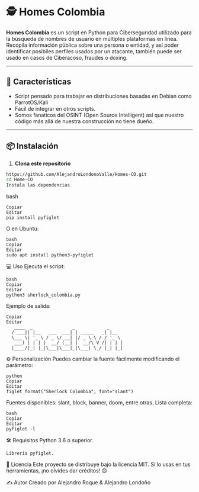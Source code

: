 # 🕵️ Homes Colombia

**Homes Colombia** es un script en Python para Ciberseguridad utilizado para la búsqueda de nombres de usuario en múltiples plataformas en línea. Recopila información pública sobre una persona o entidad, y así poder identificar posibiles perfiles usados por un atacante, también puede ser usado en casos de Ciberacoso, fraudes o doxing.

---

## 🚀 Características
- Script pensado para trabajar en distribuciones basadas en Debian como ParrotOS/Kali
- Fácil de integrar en otros scripts.
- Somos fanaticos del OSINT (Open Source Intelligent) así que nuestro código más allá de nuestra construcción no tiene dueño.

---

## 📦 Instalación

1. **Clona este repositorio**
```bash
https://github.com/AlejandroLondonoValle/Homes-CO.git
cd Home-CO
Instala las dependencias
```

bash
```
Copiar
Editar
pip install pyfiglet
```

O en Ubuntu:
```
bash
Copiar
Editar
sudo apt install python3-pyfiglet
```

💻 Uso
Ejecuta el script:
```
bash
Copiar
Editar
python3 sherlock_colombia.py
```

Ejemplo de salida:

```
Copiar
Editar
   ____  _               _            _     
  / ___|| |__   ___  ___| | _____   _| |__  
  \___ \| '_ \ / _ \/ __| |/ _ \ \ / / '_ \ 
   ___) | | | |  __/ (__| |  __/\ V /| | | |
  |____/|_| |_|\___|\___|_|\___| \_/ |_| |_|
```

⚙️ Personalización
Puedes cambiar la fuente fácilmente modificando el parámetro:
```
python
Copiar
Editar
figlet_format("Sherlock Colombia", font="slant")
```

Fuentes disponibles: slant, block, banner, doom, entre otras.
Lista completa:
```
bash
Copiar
Editar
pyfiglet -l
```

🛠 Requisitos
Python 3.6 o superior.
```
Librería pyfiglet.
```

📄 Licencia
Este proyecto se distribuye bajo la licencia MIT.
Si lo usas en tus herramientas, ¡no olvides dar créditos! 😊

✍️ Autor
Creado por Alejandro Roque & Alejandro Londoño  
